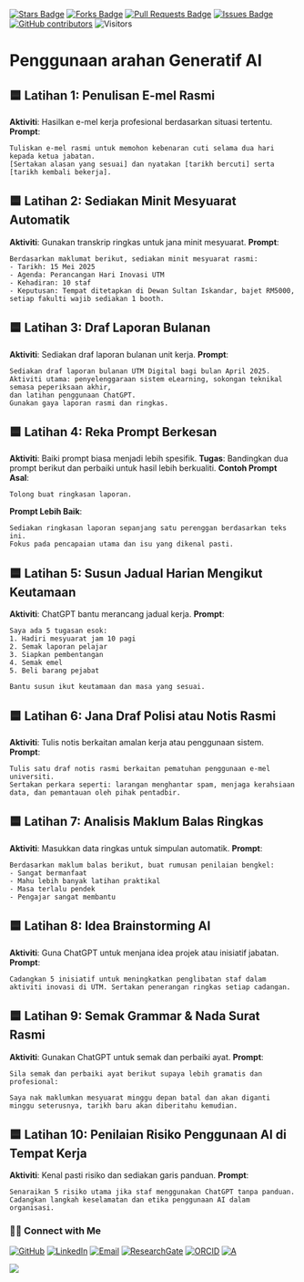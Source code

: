 <a href="https://github.com/drshahizan/short-course/stargazers"><img src="https://img.shields.io/github/stars/drshahizan/short-course" alt="Stars Badge"/></a>
<a href="https://github.com/drshahizan/short-course/network/members"><img src="https://img.shields.io/github/forks/drshahizan/short-course" alt="Forks Badge"/></a>
<a href="https://github.com/drshahizan/short-course/pulls"><img src="https://img.shields.io/github/issues-pr/drshahizan/short-course" alt="Pull Requests Badge"/></a>
<a href="https://github.com/drshahizan/short-course"><img src="https://img.shields.io/github/issues/drshahizan/short-course" alt="Issues Badge"/></a>
<a href="https://github.com/drshahizan/short-course/graphs/contributors"><img alt="GitHub contributors" src="https://img.shields.io/github/contributors/drshahizan/short-course?color=2b9348"></a>
![Visitors](https://api.visitorbadge.io/api/visitors?path=https%3A%2F%2Fgithub.com%2Fdrshahizan%2Fshort-course&labelColor=%23d9e3f0&countColor=%23697689&style=flat)

# Penggunaan arahan Generatif AI

## 🟦 **Latihan 1: Penulisan E-mel Rasmi**

**Aktiviti**: Hasilkan e-mel kerja profesional berdasarkan situasi tertentu.
**Prompt**:

```
Tuliskan e-mel rasmi untuk memohon kebenaran cuti selama dua hari kepada ketua jabatan.
[Sertakan alasan yang sesuai] dan nyatakan [tarikh bercuti] serta [tarikh kembali bekerja].
```

## 🟦 **Latihan 2: Sediakan Minit Mesyuarat Automatik**

**Aktiviti**: Gunakan transkrip ringkas untuk jana minit mesyuarat.
**Prompt**:

```
Berdasarkan maklumat berikut, sediakan minit mesyuarat rasmi: 
- Tarikh: 15 Mei 2025
- Agenda: Perancangan Hari Inovasi UTM
- Kehadiran: 10 staf
- Keputusan: Tempat ditetapkan di Dewan Sultan Iskandar, bajet RM5000, setiap fakulti wajib sediakan 1 booth.
```

## 🟦 **Latihan 3: Draf Laporan Bulanan**

**Aktiviti**: Sediakan draf laporan bulanan unit kerja.
**Prompt**:

```
Sediakan draf laporan bulanan UTM Digital bagi bulan April 2025.
Aktiviti utama: penyelenggaraan sistem eLearning, sokongan teknikal semasa peperiksaan akhir,
dan latihan penggunaan ChatGPT.
Gunakan gaya laporan rasmi dan ringkas.
```

## 🟦 **Latihan 4: Reka Prompt Berkesan**

**Aktiviti**: Baiki prompt biasa menjadi lebih spesifik.
**Tugas**:
Bandingkan dua prompt berikut dan perbaiki untuk hasil lebih berkualiti.
**Contoh Prompt Asal**:

```
Tolong buat ringkasan laporan.
```

**Prompt Lebih Baik**:

```
Sediakan ringkasan laporan sepanjang satu perenggan berdasarkan teks ini.
Fokus pada pencapaian utama dan isu yang dikenal pasti.
```

## 🟦 **Latihan 5: Susun Jadual Harian Mengikut Keutamaan**

**Aktiviti**: ChatGPT bantu merancang jadual kerja.
**Prompt**:

```
Saya ada 5 tugasan esok:
1. Hadiri mesyuarat jam 10 pagi
2. Semak laporan pelajar
3. Siapkan pembentangan
4. Semak emel
5. Beli barang pejabat

Bantu susun ikut keutamaan dan masa yang sesuai.
```

## 🟦 **Latihan 6: Jana Draf Polisi atau Notis Rasmi**

**Aktiviti**: Tulis notis berkaitan amalan kerja atau penggunaan sistem.
**Prompt**:

```
Tulis satu draf notis rasmi berkaitan pematuhan penggunaan e-mel universiti.
Sertakan perkara seperti: larangan menghantar spam, menjaga kerahsiaan data, dan pemantauan oleh pihak pentadbir.
```

## 🟦 **Latihan 7: Analisis Maklum Balas Ringkas**

**Aktiviti**: Masukkan data ringkas untuk simpulan automatik.
**Prompt**:

```
Berdasarkan maklum balas berikut, buat rumusan penilaian bengkel: 
- Sangat bermanfaat
- Mahu lebih banyak latihan praktikal
- Masa terlalu pendek
- Pengajar sangat membantu
```

## 🟦 **Latihan 8: Idea Brainstorming AI**

**Aktiviti**: Guna ChatGPT untuk menjana idea projek atau inisiatif jabatan.
**Prompt**:

```
Cadangkan 5 inisiatif untuk meningkatkan penglibatan staf dalam aktiviti inovasi di UTM. Sertakan penerangan ringkas setiap cadangan.
```

## 🟦 **Latihan 9: Semak Grammar & Nada Surat Rasmi**

**Aktiviti**: Gunakan ChatGPT untuk semak dan perbaiki ayat.
**Prompt**:

```
Sila semak dan perbaiki ayat berikut supaya lebih gramatis dan profesional:

Saya nak maklumkan mesyuarat minggu depan batal dan akan diganti minggu seterusnya, tarikh baru akan diberitahu kemudian.
```

## 🟦 **Latihan 10: Penilaian Risiko Penggunaan AI di Tempat Kerja**

**Aktiviti**: Kenal pasti risiko dan sediakan garis panduan.
**Prompt**:

```
Senaraikan 5 risiko utama jika staf menggunakan ChatGPT tanpa panduan. Cadangkan langkah keselamatan dan etika penggunaan AI dalam organisasi.
```

### 🙌🏻 Connect with Me
<p align="left">
    <a href="https://github.com/drshahizan" target="_blank"><img alt="GitHub" src="https://img.shields.io/badge/-@drshahizan-181717?style=flat-square&logo=GitHub&logoColor=white"></a>
    <a href="https://www.linkedin.com/in/drshahizan" target="_blank"><img alt="LinkedIn" src="https://img.shields.io/badge/-drshahizan-blue?style=flat-square&logo=Linkedin&logoColor=white&link=https://www.linkedin.com/in/drshahizan/"></a>
    <a href="mailto:shahizan@utm.my" target="_blank"><img alt="Email" src="https://img.shields.io/badge/-shahizan@utm.my-c14438?style=flat-square&logo=Gmail&logoColor=white&link=mailto:shahizan@utm.my.com"></a>
    <a href="https://www.researchgate.net/profile/Mohd-Othman-28" target="_blank"><img alt="ResearchGate" src="https://img.shields.io/badge/-ResearchGate-00CCBB?style=flat-square&logo=ResearchGate&logoColor=white"></a>
    <a href="https://orcid.org/0000-0003-4261-1873" target="_blank"><img alt="ORCID" src="https://img.shields.io/badge/-ORCID-A6CE39?style=flat-square&logo=ORCID&logoColor=white"></a> 
 <a href="https://visitorbadge.io/status?path=https%3A%2F%2Fgithub.com%2Fdrshahizan" target="_blank"><img alt="A" src="https://api.visitorbadge.io/api/visitors?path=https%3A%2F%2Fgithub.com%2Fdrshahizan&labelColor=%23697689&countColor=%23555555&style=plastic"></a>
 
![](https://hit.yhype.me/github/profile?user_id=81284918)
</p>
